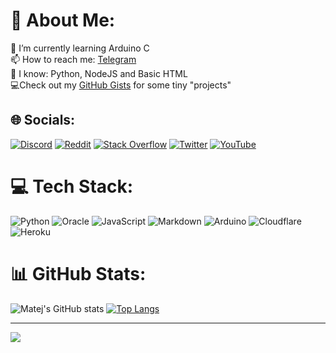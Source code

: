 # 💫 About Me:
🌱 I’m currently learning Arduino C<br>📫 How to reach me: [Telegram](t.me/matejmajny)<br>🧠 I know: Python, NodeJS and Basic HTML<br>💻Check out my [GitHub Gists](https://gist.github.com/matejmajny) for some tiny "projects"

## 🌐 Socials:
[![Discord](https://img.shields.io/badge/Discord-%237289DA.svg?logo=discord&logoColor=white)](htttps://discord.gg/matejmajny#2639) [![Reddit](https://img.shields.io/badge/Reddit-%23FF4500.svg?logo=Reddit&logoColor=white)](https://reddit.com/user/matejmajny273) [![Stack Overflow](https://img.shields.io/badge/-Stackoverflow-FE7A16?logo=stack-overflow&logoColor=white)](https://stackoverflow.com/users/18955347)  [![Twitter](https://img.shields.io/badge/Twitter-%231DA1F2.svg?logo=Twitter&logoColor=white)](https://twitter.com/matejmajny) [![YouTube](https://img.shields.io/badge/YouTube-%23FF0000.svg?logo=YouTube&logoColor=white)](https://www.youtube.com/channel/UCrh01LaABfZDqwUNbRTpfkQ/) 
 

# 💻 Tech Stack:
![Python](https://img.shields.io/badge/python-3670A0?style=for-the-badge&logo=python&logoColor=ffdd54) ![Oracle](https://img.shields.io/badge/Oracle-F80000?style=for-the-badge&logo=oracle&logoColor=white) ![JavaScript](https://img.shields.io/badge/javascript-%23323330.svg?style=for-the-badge&logo=javascript&logoColor=%23F7DF1E) ![Markdown](https://img.shields.io/badge/markdown-%23000000.svg?style=for-the-badge&logo=markdown&logoColor=white) ![Arduino](https://img.shields.io/badge/-Arduino-00979D?style=for-the-badge&logo=Arduino&logoColor=white) ![Cloudflare](https://img.shields.io/badge/Cloudflare-F38020?style=for-the-badge&logo=Cloudflare&logoColor=white) ![Heroku](https://img.shields.io/badge/heroku-%23430098.svg?style=for-the-badge&logo=heroku&logoColor=white)

# 📊 GitHub Stats:
![Matej's GitHub stats](https://github-readme-stats.vercel.app/api?username=matejmajny&theme=dark&show_icons=true)
[![Top Langs](https://github-readme-stats.vercel.app/api/top-langs/?username=matejmajny&theme=dark)](https://github.com/anuraghazra/github-readme-stats)

---
[![](https://visitcount.itsvg.in/api?id=matejmajny&icon=0&color=0)](https://visitcount.itsvg.in)
